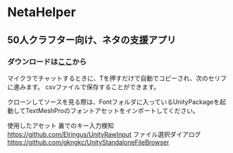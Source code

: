 # NetaHelper
## 50人クラフター向け、ネタの支援アプリ

### ダウンロードは[ここ](https://drive.google.com/file/d/1m4mLfm_M4Lju7WTgsP5Dr3cAoP_Puslv/view?usp=sharing)から



マイクラでチャットするときに、Tを押すだけで自動でコピーされ、次のセリフに進みます。
csvファイルで保存することができます。

クローンしてソースを見る際は、Fontフォルダに入っているUnityPackageを起動してTextMeshProのフォントアセットをインポートしてください。


使用したアセット
裏でのキー入力検知
https://github.com/Elringus/UnityRawInput
ファイル選択ダイアログ
https://github.com/gkngkc/UnityStandaloneFileBrowser
